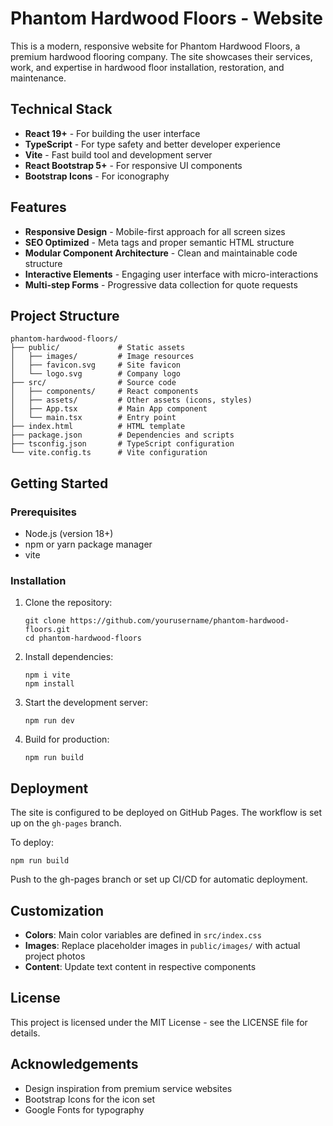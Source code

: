 # Phantom Hardwood Floors - Website

This is a modern, responsive website for Phantom Hardwood Floors, a premium hardwood flooring company. The site showcases their services, work, and expertise in hardwood floor installation, restoration, and maintenance.

## Technical Stack

- **React 19+** - For building the user interface
- **TypeScript** - For type safety and better developer experience
- **Vite** - Fast build tool and development server
- **React Bootstrap 5+** - For responsive UI components
- **Bootstrap Icons** - For iconography

## Features

- **Responsive Design** - Mobile-first approach for all screen sizes
- **SEO Optimized** - Meta tags and proper semantic HTML structure
- **Modular Component Architecture** - Clean and maintainable code structure
- **Interactive Elements** - Engaging user interface with micro-interactions
- **Multi-step Forms** - Progressive data collection for quote requests

## Project Structure

```
phantom-hardwood-floors/
├── public/             # Static assets
│   ├── images/         # Image resources
│   ├── favicon.svg     # Site favicon
│   └── logo.svg        # Company logo
├── src/                # Source code
│   ├── components/     # React components
│   ├── assets/         # Other assets (icons, styles)
│   ├── App.tsx         # Main App component
│   └── main.tsx        # Entry point
├── index.html          # HTML template
├── package.json        # Dependencies and scripts
├── tsconfig.json       # TypeScript configuration
└── vite.config.ts      # Vite configuration
```

## Getting Started

### Prerequisites

- Node.js (version 18+)
- npm or yarn package manager
- vite

### Installation

1. Clone the repository:

   ```
   git clone https://github.com/yourusername/phantom-hardwood-floors.git
   cd phantom-hardwood-floors
   ```

2. Install dependencies:

   ```
   npm i vite
   npm install
   ```

3. Start the development server:

   ```
   npm run dev
   ```

4. Build for production:
   ```
   npm run build
   ```

## Deployment

The site is configured to be deployed on GitHub Pages. The workflow is set up on the `gh-pages` branch.

To deploy:

```
npm run build
```

Push to the gh-pages branch or set up CI/CD for automatic deployment.

## Customization

- **Colors**: Main color variables are defined in `src/index.css`
- **Images**: Replace placeholder images in `public/images/` with actual project photos
- **Content**: Update text content in respective components

## License

This project is licensed under the MIT License - see the LICENSE file for details.

## Acknowledgements

- Design inspiration from premium service websites
- Bootstrap Icons for the icon set
- Google Fonts for typography

